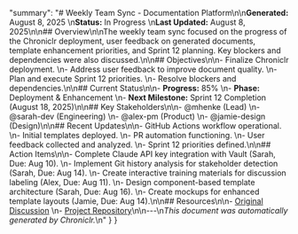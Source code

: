 "summary": "# Weekly Team Sync - Documentation Platform\n\n**Generated:** August 8, 2025  \n**Status:** In Progress  \n**Last Updated:** August 8, 2025\n\n## Overview\n\nThe weekly team sync focused on the progress of the Chroniclr deployment, user feedback on generated documents, template enhancement priorities, and Sprint 12 planning. Key blockers and dependencies were also discussed.\n\n## Objectives\n\n- Finalize Chroniclr deployment.  \n- Address user feedback to improve document quality.  \n- Plan and execute Sprint 12 priorities.  \n- Resolve blockers and dependencies.\n\n## Current Status\n\n- **Progress:** 85%  \n- **Phase:** Deployment & Enhancement  \n- **Next Milestone:** Sprint 12 Completion (August 18, 2025)\n\n## Key Stakeholders\n\n- @mhenke (Lead)  \n- @sarah-dev (Engineering)  \n- @alex-pm (Product)  \n- @jamie-design (Design)\n\n## Recent Updates\n\n- GitHub Actions workflow operational.  \n- Initial templates deployed.  \n- PR automation functioning.  \n- User feedback collected and analyzed.  \n- Sprint 12 priorities defined.\n\n## Action Items\n\n- Complete Claude API key integration with Vault (Sarah, Due: Aug 10).  \n- Implement Git history analysis for stakeholder detection (Sarah, Due: Aug 14).  \n- Create interactive training materials for discussion labeling (Alex, Due: Aug 11).  \n- Design component-based template architecture (Sarah, Due: Aug 16).  \n- Create mockups for enhanced template layouts (Jamie, Due: Aug 14).\n\n## Resources\n\n- [Original Discussion](#)  \n- [Project Repository](#)\n\n---\n*This document was automatically generated by Chroniclr.*\n"
  }
}
```